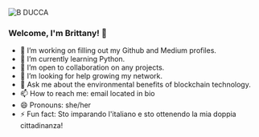 ![B DUCCA](https://user-images.githubusercontent.com/88746362/167271417-69d6bb2c-459e-4d5a-880c-0c76fa5f1577.gif)

### Welcome, I'm Brittany! 👋

- 🔭 I’m working on filling out my Github and Medium profiles.
- 🌱 I’m currently learning Python.
- 👯 I’m open to collaboration on any projects.
- 🤔 I’m looking for help growing my network.
- 💬 Ask me about the environmental benefits of blockchain technology.
- 📫 How to reach me: email located in bio
- 😄 Pronouns: she/her
- ⚡ Fun fact: Sto imparando l'italiano e sto ottenendo la mia doppia cittadinanza!

<!--START_SECTION:badges-->
<!--END_SECTION:badges-->
